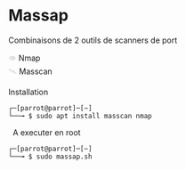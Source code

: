 # Massap

Combinaisons de 2 outils de scanners de port

<span style="color: #dddddd;">👁️</span> Nmap  
<span style="color: #dddddd;">🛰️</span> Masscan

Installation 

```
┌─[parrot@parrot]─[~]
└──╼ $ sudo apt install masscan nmap
```
&nbsp;
A executer en root

```
┌─[parrot@parrot]─[~]
└──╼ $ sudo massap.sh
```





